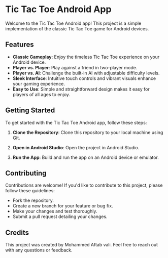 # Tic Tac Toe Android App

Welcome to the Tic Tac Toe Android app! This project is a simple implementation of the classic Tic Tac Toe game for Android devices.

## Features

- **Classic Gameplay**: Enjoy the timeless Tic Tac Toe experience on your Android device.
- **Player vs. Player**: Play against a friend in two-player mode.
- **Player vs. AI**: Challenge the built-in AI with adjustable difficulty levels.
- **Sleek Interface**: Intuitive touch controls and vibrant visuals enhance your gaming experience.
- **Easy to Use**: Simple and straightforward design makes it easy for players of all ages to enjoy.

## Getting Started

To get started with the Tic Tac Toe Android app, follow these steps:

1. **Clone the Repository**: Clone this repository to your local machine using Git.

2. **Open in Android Studio**: Open the project in Android Studio.

3. **Run the App**: Build and run the app on an Android device or emulator.

## Contributing

Contributions are welcome! If you'd like to contribute to this project, please follow these guidelines:

- Fork the repository.
- Create a new branch for your feature or bug fix.
- Make your changes and test thoroughly.
- Submit a pull request detailing your changes.

## Credits

This project was created by Mohammed Aftab vali. Feel free to reach out with any questions or feedback.


